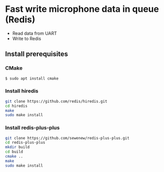 # Fast write microphone data in queue (Redis)

- Read data from UART
- Write to Redis


## Install prerequisites

### CMake

```bash
$ sudo apt install cmake
```

### Install hiredis

```bash
git clone https://github.com/redis/hiredis.git
cd hiredis
make
sudo make install
```

### Install redis-plus-plus

```bash
git clone https://github.com/sewenew/redis-plus-plus.git
cd redis-plus-plus
mkdir build
cd build
cmake ..
make
sudo make install
```
